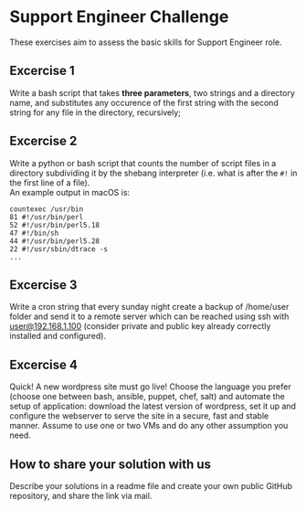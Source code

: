 # Support Engineer Challenge
These exercises aim to assess the basic skills for Support Engineer role.

## Excercise 1
Write a bash script that takes **three parameters**, two strings and a directory name, and substitutes any occurence of the first string with the second string for any file in the directory, recursively;
  
## Excercise 2
Write a python or bash script that counts the number of script files in a directory subdividing it by the shebang interpreter (i.e. what is after the `#!` in the first line of a file).  
An example output in macOS is:  
```
countexec /usr/bin
81 #!/usr/bin/perl
52 #!/usr/bin/perl5.18
47 #!/bin/sh
44 #!/usr/bin/perl5.28
22 #!/usr/sbin/dtrace -s
...
```

## Excercise 3
Write a cron string that every sunday night create a backup of /home/user folder and send it to a remote server which can be reached using ssh with user@192.168.1.100 (consider private and public key already correctly installed and configured).

## Excercise 4
Quick! A new wordpress site must go live!
Choose the language you prefer (choose one between bash, ansible, puppet, chef, salt) and automate the setup of application: download the latest version of wordpress, set it up and configure the webserver to serve the site in a secure, fast and stable manner.
Assume to use one or two VMs and do any other assumption you need.

## How to share your solution with us
Describe your solutions in a readme file and create your own public GitHub repository, and share the link via mail.  

